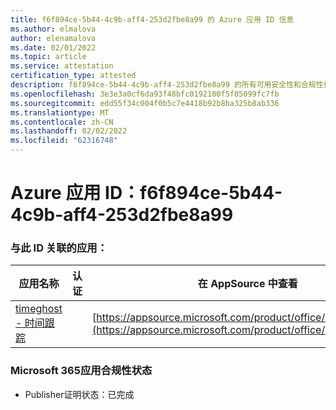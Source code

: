 ```yaml
---
title: f6f894ce-5b44-4c9b-aff4-253d2fbe8a99 的 Azure 应用 ID 信息
ms.author: elmalova
author: elenamalova
ms.date: 02/01/2022
ms.topic: article
ms.service: attestation
certification_type: attested
description: f6f894ce-5b44-4c9b-aff4-253d2fbe8a99 的所有可用安全性和合规性信息。
ms.openlocfilehash: 3e3e3a0cf6da93f48bfc0192100f5f85099fc7fb
ms.sourcegitcommit: edd55f34c004f0b5c7e4418b92b8ba325b8ab336
ms.translationtype: MT
ms.contentlocale: zh-CN
ms.lasthandoff: 02/02/2022
ms.locfileid: "62316748"
---
```

# <a name="azure-app-id-f6f894ce-5b44-4c9b-aff4-253d2fbe8a99"></a>Azure 应用 ID：f6f894ce-5b44-4c9b-aff4-253d2fbe8a99


### <a name="apps-associated-with-this-id"></a>与此 ID 关联的应用：
| **应用名称** | **认证** | **在 AppSource 中查看** |
|--------------|---------------|-----------------------|
| [timeghost - 时间跟踪](https://docs.microsoft.com/microsoft-365-app-certification/forward/WA200001532) |  | [https://appsource.microsoft.com/product/office/WA200001532](https://appsource.microsoft.com/product/office/WA200001532) |

### <a name="microsoft-365-app-compliance-status"></a>Microsoft 365应用合规性状态
- Publisher证明状态：已完成

